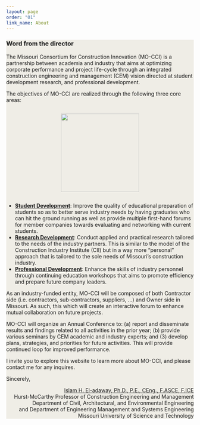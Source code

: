 ```yaml
---
layout: page
order: "01"
link_name: About
---
```


<div class="about-container">
    <div class="col-md-8 offset-md-2">
        <div class="card">
            <div class="card-body">
                <h3>Word from the director</h3>
                <p>
                The Missouri Consortium for Construction Innovation (MO-CCI) is a partnership between academia and industry that aims at optimizing corporate performance and project life-cycle through an integrated construction engineering and management (CEM) vision directed at student development research, and professional development.
                </p>
                <p>
                    The objectives of MO-CCI are realized through the following three core areas:
                </p>
                <div style="text-align:center;" >
                    <img style="width:15em; max-width=100%; margin:1em;" src="{{ '/files/core_areas/core-areas.png' | relative_url }}"/>
                </div>
                <ul>
                    <li>
                        <a href="{{ '/student_development.html' | relative_url }}"><b>Student Development</b></a>: Improve the quality of educational preparation of students so as to better serve industry needs by having graduates who can hit the ground running as well as provide multiple first-hand forums for member companies towards  evaluating and networking with current students.
                    </li>
                    <li>
                        <a href="{{ '/research_development.html' | relative_url }}"><b>Research Development</b></a>: Conduct applied and practical research tailored to the needs of the industry partners. This is similar to the model of the Construction Industry         Institute (CII) but in a way more “personal” approach that is tailored to the sole needs of Missouri’s construction industry.
                    </li>
                    <li>
                        <a href="{{ '/professional_development.html' | relative_url }}"><b>Professional Development</b></a>: Enhance the skills of industry personnel through continuing education workshops that aims to promote efficiency and prepare future company leaders.
                    </li>
                </ul>
                <p>
                    As an industry-funded entity, MO-CCI will be composed of both Contractor side (i.e. contractors, sub-contractors, suppliers, ...) and Owner side in Missouri. As such, this which will create an interactive forum to enhance mutual collaboration on future projects.
                </p>
                <p>
                    MO-CCI will organize an Annual Conference to: (a) report and disseminate results and findings related to all activities in the prior year; (b) provide various seminars
                    by CEM academic and industry experts; and (3) develop plans, strategies, and priorities for future activities. This will provide continued loop for improved performance.
                </p>
                <p>
                    I invite you to explore this website to learn more about MO-CCI, and please contact me for any inquires.
                </p>
                <p>
                    Sincerely,
                </p>
                <p style="text-align:right;">
                    <a href="https://web.mst.edu/~eladawayi">
                        Islam H. El-adaway, Ph.D., P.E., CEng., F.ASCE, F.ICE 
                    </a><br/>
                    Hurst-McCarthy Professor of Construction Engineering and Management <br/>
                    Department of Civil, Architectural, and Environmental Engineering <br/>
                    and Department of Engineering Management and Systems Engineering <br/>
                    Missouri University of Science and Technology
                </p>
            </div>
        </div>
    </div>
</div>

<style>
    body {
        background-image: url({{ '/files/backgrounds/writing.jpg' | relative_url }});
        background-repeat: no-repeat;
        background-size: cover;
    }
    .card {
        background-color: #efede6;
    }
</style>
